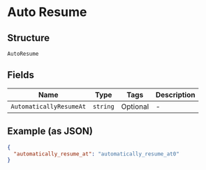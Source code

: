 
# Auto Resume

## Structure

`AutoResume`

## Fields

| Name | Type | Tags | Description |
|  --- | --- | --- | --- |
| `AutomaticallyResumeAt` | `string` | Optional | - |

## Example (as JSON)

```json
{
  "automatically_resume_at": "automatically_resume_at0"
}
```

